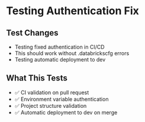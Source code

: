 # Testing Authentication Fix

## Test Changes
- Testing fixed authentication in CI/CD
- This should work without .databrickscfg errors
- Testing automatic deployment to dev

## What This Tests
- ✅ CI validation on pull request
- ✅ Environment variable authentication
- ✅ Project structure validation
- ✅ Automatic deployment to dev on merge
